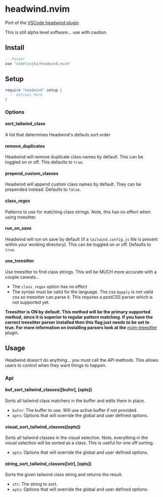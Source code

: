 # headwind.nvim

Port of the [VSCode headwind plugin](https://marketplace.visualstudio.com/items?itemName=heybourn.headwind)

This is still alpha level software... use with caution.

## Install

```lua
-- Packer
use "steelsojka/headwind.nvim"
```

## Setup

```lua
require "headwind".setup {
  -- options here
}
```

### Options

#### sort_tailwind_class

A list that determines Headwind's defauls sort order

#### remove_duplicates

Headwind will remove duplicate class names by default. This can be toggled on or off. This defaults to `true`.

#### prepend_custom_classes

Headwind will append custom class names by default. They can be prepended instead. Defaults to `false`.

#### class_regex

Patterns to use for matching class strings. Note, this has no effect when using treesitter.

#### run_on_save

Headwind will run on save by default (if a `tailwind.config.js` file is present within your working directory). This can be toggled on or off. Defaults to `true`.

#### use_treesitter

Use treesitter to find class strings. This will be MUCH more accurate with a couple caveats...

- The `class_regex` option has no effect
- The syntax must be valid for the language. The css `@apply` is not valid css so treesitter can parse it. This requires a postCSS parser which is not supported yet.

**Treesitter is ON by default. This method will be the primary supported method, since it is superior to regular pattern matching.
If you have the correct treesitter parser installed then this flag just needs to be set to true.
For more information on installing parsers look at the** [nvim-treesitter](https://github.com/nvim-treesitter/nvim-treesitter) plugin.

## Usage

Headwind doesn't do anything... you must call the API methods. This allows users to control when they want things to happen.

### Api

#### buf_sort_tailwind_classes([bufnr], [opts])

Sorts all tailwind class matchers in the buffer and edits them in place.

- `bufnr`: The buffer to use. Will use active buffer if not provided.
- `opts`: Options that will override the global and user defined options.

#### visual_sort_tailwind_classes([opts])

Sorts all tailwind classes in the visual selection. Note, everything in the visual selection will be sorted as a class.
This is useful for one off sorting.

- `opts`: Options that will override the global and user defined options.

#### string_sort_tailwind_classes([str], [opts])

Sorts the given tailwind class string and returns the result.

- `str`: The string to sort.
- `opts`: Options that will override the global and user defined options.

